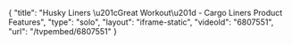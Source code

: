 {
    "title": "Husky Liners \u201cGreat Workout\u201d  - Cargo Liners Product Features",
    "type": "solo",
    "layout": "iframe-static",
    "videoId": "6807551",
    "url": "\/tvpembed\/6807551"
}